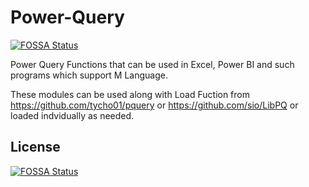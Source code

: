 # Power-Query
[![FOSSA Status](https://app.fossa.io/api/projects/git%2Bgithub.com%2Fgetkks%2FPower-Query.svg?type=shield)](https://app.fossa.io/projects/git%2Bgithub.com%2Fgetkks%2FPower-Query?ref=badge_shield)


Power Query Functions that can be used in Excel, Power BI and such programs which support M Language.

These modules can be used along with Load Fuction from <https://github.com/tycho01/pquery> or <https://github.com/sio/LibPQ> or loaded indvidually as needed.

## License
[![FOSSA Status](https://app.fossa.io/api/projects/git%2Bgithub.com%2Fgetkks%2FPower-Query.svg?type=large)](https://app.fossa.io/projects/git%2Bgithub.com%2Fgetkks%2FPower-Query?ref=badge_large)